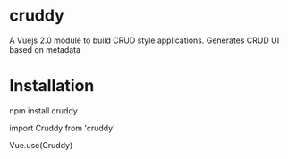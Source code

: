 # cruddy
A Vuejs 2.0 module to build CRUD style applications. Generates CRUD UI based on metadata 

# Installation
npm install cruddy

import Cruddy from 'cruddy'

Vue.use(Cruddy)

<template>
    <crud-view></crud-view>
</template>